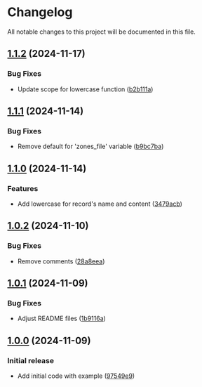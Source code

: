 # Changelog

All notable changes to this project will be documented in this file.

## [1.1.2](https://github.com/langburd/terraform-cloudflare-dns-zone/compare/v1.1.1...v1.1.2) (2024-11-17)


### Bug Fixes

* Update scope for lowercase function ([b2b111a](https://github.com/langburd/terraform-cloudflare-dns-zone/commit/b2b111a499149fa2ac0896fdbda9c1a40793008a))

## [1.1.1](https://github.com/langburd/terraform-cloudflare-dns-zone/compare/v1.1.0...v1.1.1) (2024-11-14)

### Bug Fixes

* Remove default for 'zones_file' variable ([b9bc7ba](https://github.com/langburd/terraform-cloudflare-dns-zone/commit/b9bc7ba6b93e17430b9263e4fa3681c4a0008bb1))

## [1.1.0](https://github.com/langburd/terraform-cloudflare-dns-zone/compare/v1.0.2...v1.1.0) (2024-11-14)

### Features

* Add lowercase for record's name and content ([3479acb](https://github.com/langburd/terraform-cloudflare-dns-zone/commit/3479acb01d39211afb90a9f05c5251ea3e73aa97))

## [1.0.2](https://github.com/langburd/terraform-cloudflare-dns-zone/compare/v1.0.1...v1.0.2) (2024-11-10)

### Bug Fixes

* Remove comments ([28a8eea](https://github.com/langburd/terraform-cloudflare-dns-zone/commit/28a8eea2664b8783a012e742017609b27150dcd4))

## [1.0.1](https://github.com/langburd/terraform-cloudflare-dns-zone/compare/v1.0.0...v1.0.1) (2024-11-09)

### Bug Fixes

* Adjust README files ([1b9116a](https://github.com/langburd/terraform-cloudflare-dns-zone/commit/16d73d36646e360093d2aa30f8ee75ed8fd756be))

## [1.0.0](https://github.com/langburd/terraform-cloudflare-dns-zone/releases/tag/v1.0.0) (2024-11-09)

### Initial release

* Add initial code with example ([97549e9](https://github.com/langburd/terraform-cloudflare-dns-zone/commit/725c913fcc95364d13296757a1c02bc8de41519c))
